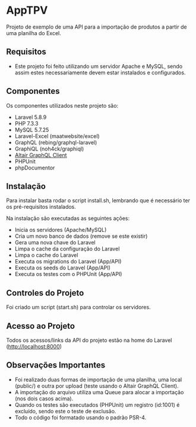 # AppTPV

Projeto de exemplo de uma API para a importação de produtos a partir de uma planilha do Excel.

## Requisitos

- Este projeto foi feito utilizando um servidor Apache e MySQL, sendo assim estes necessariamente devem estar instalados e configurados.


## Componentes

Os componentes utilizados neste projeto são:
- Laravel 5.8.9
- PHP 7.3.3
- MySQL 5.7.25
- Laravel-Excel (maatwebsite/excel)
- GraphQL (rebing/graphql-laravel)
- GraphiQL (noh4ck/graphiql)
- [Altair GraphQL Client](https://altair.sirmuel.design/)
- PHPUnit
- phpDocumentor

## Instalação

Para instalar basta rodar o script install.sh, lembrando que é necessário ter os pré-requisitos instalados.

Na instalação são executadas as seguintes ações:
- Inicia os servidores (Apache/MySQL)
- Cria um novo banco de dados (remove se este existir)
- Gera uma nova chave do Laravel
- Limpa o cache da configuração do Laravel
- Limpa o cache do Laravel
- Executa os migrations do Laravel (App/API)
- Executa os seeds do Laravel (App/API)
- Executa os testes com o PHPUnit (App/API)

## Controles do Projeto

Foi criado um script (start.sh) para controlar os servidores.

## Acesso ao Projeto

Todos os acessos/links da API do projeto estão na home do Laravel ([http://localhost:8000](http://localhost:8000))

## Observações Importantes
- Foi realizado duas formas de importação de uma planilha, uma local (public/) e outra por upload (teste usando o Altair GraphQL Client).
- A importação do arquivo utiliza uma Queue para alocar a importação (nos dois casos acima).
- Quando os testes são executados (PHPUnit) um registro (id:1001) é excluído, sendo este o teste de exclusão.
- Todo o código foi formatado usando o padrão PSR-4.
